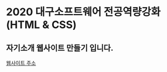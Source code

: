 # 2020 대구소프트웨어 전공역량강화 (HTML & CSS)
## 자기소개 웹사이트 만들기 입니다.

<a href="https://hong-junhyeok.github.io/introduce_me/.">웹사이트 주소</a>